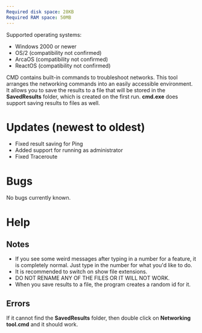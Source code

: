 ```yaml
---
Required disk space: 28KB
Required RAM space: 50MB
---
```

Supported operating systems:
- Windows 2000 or newer
- OS/2 (compatibility not confirmed)
- ArcaOS (compatibility not confirmed)
- ReactOS (compatibility not confirmed)

CMD contains built-in commands to troubleshoot networks. 
This tool arranges the networking commands into an easily accessible environment.
It allows you to save the results to a file that will be 
stored in the **SavedResults** folder, which is created on the first run.
**cmd.exe** does support saving results to files as well.         
# Updates (newest to oldest)
- Fixed result saving for Ping
- Added support for running as administrator
- Fixed Traceroute
# Bugs
No bugs currently known.
# Help
## Notes
- If you see some weird messages after typing in a number for a feature, it is completely normal. Just type in the number for what you'd like to do.
- It is recommended to switch on show file extensions.
- DO NOT RENAME ANY OF THE FILES OR IT WILL NOT WORK.
- When you save results to a file, the program creates a random id for it.
  
## Errors

If it cannot find the **SavedResults** folder,
then double click on **Networking tool.cmd** and it should work.
